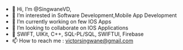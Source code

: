 - 👋 Hi, I’m @SingwaneVD,
- 👀 I’m interested in Software Development,Mobile App Development
- 🌱 I’m currently working on few IOS Apps
- 💞️ I’m looking to collaborate on IOS Applications
- 🧠 SWIFT, UIKit, C++, SQL-PL/SQL, SWIFTUI, Firebase
- 📫 How to reach me : victorsingwane@gmail.com

<!---
SingwaneVD/SingwaneVD is a ✨ special ✨ repository because its `README.md` (this file) appears on your GitHub profile.
You can click the Preview link to take a look at your changes.
--->
